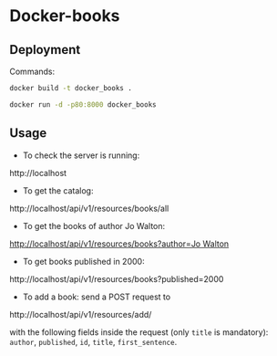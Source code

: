 # Docker-books

## Deployment 

Commands:


```bash
docker build -t docker_books .

docker run -d -p80:8000 docker_books
```

## Usage

- To check the server is running:

http://localhost

- To get the catalog:

http://localhost/api/v1/resources/books/all

- To get the books of author Jo Walton:

[http://localhost/api/v1/resources/books?author=Jo Walton](http://localhost/api/v1/resources/books?author=Jo%20Walton)

- To get books published in 2000:

http://localhost/api/v1/resources/books?published=2000

- To add a book: send a POST request to

http://localhost/api/v1/resources/add/

with the following fields inside the request (only `title` is mandatory): `author`, `published`, `id`, `title`, `first_sentence`.
